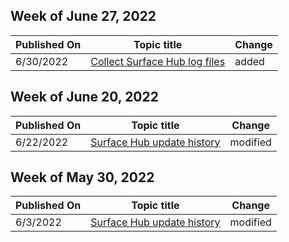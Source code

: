 <!-- This file is generated automatically each week. Changes made to this file will be overwritten.-->



## Week of June 27, 2022


| Published On |Topic title | Change |
|------|------------|--------|
| 6/30/2022 | [Collect Surface Hub log files](/surface-hub/collect-surface-hub-log-files) | added |


## Week of June 20, 2022


| Published On |Topic title | Change |
|------|------------|--------|
| 6/22/2022 | [Surface Hub update history](/surface-hub/surface-hub-update-history) | modified |


## Week of May 30, 2022


| Published On |Topic title | Change |
|------|------------|--------|
| 6/3/2022 | [Surface Hub update history](/surface-hub/surface-hub-update-history) | modified |
